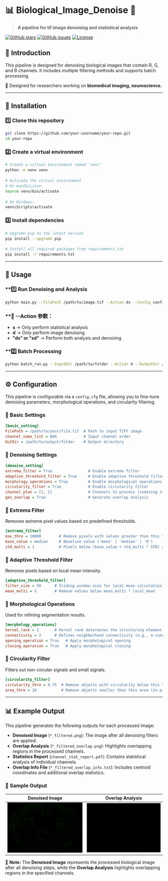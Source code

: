 # 📊 Biological_Image_Denoise 🚀
> **A pipeline for tif image denoising and statistical analysis**

[![GitHub stars](https://img.shields.io/github/stars/wormLove/Biological_Image_Denoise.svg)](https://github.com/wormLove/Biological_Image_Denoise)
[![GitHub issues](https://img.shields.io/github/issues/wormLove/Biological_Image_Denoise.svg)](https://github.com/wormLove/Biological_Image_Denoise/issues)
[![License](https://img.shields.io/github/license/wormLove/Biological_Image_Denoise.svg)](LICENSE)

## 📖 Introduction
This pipeline is designed for denoising biological images that contain R, G, and B channels.
It includes multiple filtering methods and supports batch processing.

🚀 Designed for researchers working on **biomedical imaging, neuroscience.**

---

## 🔧 Installation
### **1️⃣ Clone this repository**
```bash
git clone https://github.com/your-username/your-repo.git
cd your-repo
```

### **2️⃣ Create a virtual environment**
```bash
# Create a virtual environment named 'venv'
python -m venv venv

# Activate the virtual environment
# On macOS/Linux:
source venv/bin/activate

# On Windows:
venv\Scripts\activate
```

### **3️⃣ Install dependencies**
```bash
# Upgrade pip to the latest version
pip install --upgrade pip

# Install all required packages from requirements.txt
pip install -r requirements.txt
```

---

## 🚀 Usage
### **1️⃣ Run Denoising and Analysis
```bash
python main.py --FilePath /path/to/image.tif --Action ds --Config config.cfg --OutputDir /path/to/output
```

### **📌 --Action 参数：
- **s** → Only perform statistical analysis
- **d** → Only perform image denoising
- **"ds" or "sd"** → Perform both analysis and denoising

### **2️⃣ Batch Processing
```bash
python batch_run.py --InputDir /path/to/folder --Action d --OutputDir /path/to/output
```

---

## ⚙️ Configuration
This pipeline is configurable via a `config.cfg` file, allowing you to fine-tune denoising parameters, morphological operations, and circularity filtering.

### **🔹 Basic Settings**
```ini
[basic_setting]
FilePath = /path/to/your/file.tif  # Path to input TIFF image
channel_name_list = BGR            # Input channel order
OutDir = /path/to/output/folder    # Output directory
```

### **🔹 Denoising Settings**
```ini
[denoise_setting]
extrema_filter = True                # Enable extrema filter
adaptive_threshold_filter = True     # Enable adaptive threshold filter
morphology_operations = True         # Enable morphological operations
circularity_filter = True            # Enable circularity filter
channel_plan = [1, 2]                # Channels to process (indexing starts from 0)
gen_overlap = True                   # Generate overlap analysis
```

### **🔹 Extrema Filter**
Removes extreme pixel values based on predefined thresholds.
```ini
[extrema_filter]
max_thre = 10000        # Remove pixels with values greater than this threshold
base_value = median     # Baseline value ('mean' | 'median' | '0')
std_multi = 1           # Pixels below (base_value + std_multi * STD) are removed
```

### **🔹 Adaptive Threshold Filter**
Removes pixels based on local mean intensity.
```ini
[adaptive_threshold_filter]
filter_size = 50      # Sliding window size for local mean calculation
mean_multi = 5        # Remove values below mean_multi * local_mean
```

### **🔹 Morphological Operations**
Used for refining segmentation results.
```ini
[morphology_operations]
kernal_rank = 2       # Kernel rank determines the structuring element size
connectivity = 2      # Defines neighborhood connectivity (e.g., 4-connectivity, 8-connectivity)
opening_operation = True   # Apply morphological opening
closing_operation = True   # Apply morphological closing
```

### **🔹 Circularity Filter**
Filters out non-circular signals and small signals.
```ini
[circularity_filter]
circularity_thre = 0.75  # Remove objects with circularity below this threshold
area_thre = 10           # Remove objects smaller than this area (in pixels)
```

---

## 📊 Example Output

This pipeline generates the following outputs for each processed image:

- **Denoised Image** (`*_filtered.png`): The image after all denoising filters are applied.
- **Overlap Analysis** (`*_filtered_overlap.png`): Highlights overlapping regions in the processed channels.
- **Statistics Report** (`channel_stat_report.pdf`): Contains statistical analysis of individual channels.
- **Overlap Info File** (`*_filtered_overlap_info.txt`): Includes centroid coordinates and additional overlap statistics.

### **📸 Sample Output**
| **Denoised Image** | **Overlap Analysis** |
|-------------------|-------------------|
| ![Filtered](images/test_filtered.png) | ![Overlap](images/test_filtered_overlap.png) |

📌 **Note:** The **Denoised Image** represents the processed biological image after all denoising steps, while the **Overlap Analysis** highlights overlapping regions in the specified channels.

























